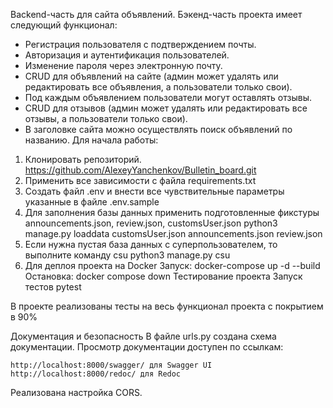 Backend-часть для сайта объявлений.
Бэкенд-часть проекта имеет следующий функционал:
- Регистрация пользователя с подтверждением почты.
- Авторизация и аутентификация пользователей.
- Изменение пароля через электронную почту.
- CRUD для объявлений на сайте (админ может удалять или редактировать все объявления, а пользователи только свои).
- Под каждым объявлением пользователи могут оставлять отзывы.
- CRUD для отзывов (админ может удалять или редактировать все отзывы, а пользователи только свои).
- В заголовке сайта можно осуществлять поиск объявлений по названию.
Для начала работы:
1. Клонировать репозиторий.
https://github.com/AlexeyYanchenkov/Bulletin_board.git
2. Применить все зависимости с файла requirements.txt
3. Создать файл .env и внести все чувствительные параметры указанные в файле .env.sample
4. Для заполнения базы данных применить подготовленные фикстуры announcements.json, review.json, customsUser.json
python3 manage.py loaddata customsUser.json announcements.json review.json
5. Если нужна пустая база данных с суперпользователем, то выполните команду csu
python3 manage.py csu
6. Для деплоя проекта на Docker
Запуск:
docker-compose up -d --build
Остановка:
docker compose down
Тестирование проекта
Запуск тестов
pytest

В проекте реализованы тесты на весь функционал проекта с покрытием в 90%

Документация и безопасность
В файле urls.py создана схема документации. 
Просмотр документации доступен по ссылкам:

    http://localhost:8000/swagger/ для Swagger UI 
    http://localhost:8000/redoc/ для Redoc

Реализована настройка CORS.
